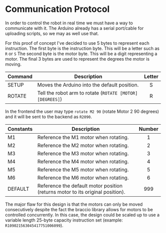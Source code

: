 # Communication Protocol
In order to control the robot in real time we must have a way to communicate with it.
The Arduino already has a serial port/cable for uploading scripts, so we may as well use that.

For this proof of concept I've decided to use 5 bytes to represent each instruction.
The first byte is the instruction byte. This will be a letter such as `R` or `S`
The second byte is the motor byte. This will be a digit representing a motor.
The final 3 bytes are used to represent the degrees the motor is moving.

| Command        | Description                                               | Letter |
|----------------|-----------------------------------------------------------|:------:|
| SETUP          | Moves the Arduino into the default position.              |   S    |
| ROTATE         | Tell the robot arm to rotate (`ROTATE [MOTOR] [DEGREES]`) |   R    |

In the frontend the user may type `rotate M2 90` (rotate Motor 2 90 degrees) and it will be sent to the backend as `R2090`.

| Constants | Description                                                                    | Number |
|-----------|--------------------------------------------------------------------------------|:------:|
| M1        | Reference the M1 motor when rotating.                                          |   1    |
| M2        | Reference the M2 motor when rotating.                                          |   2    |
| M3        | Reference the M3 motor when rotating.                                          |   3    |
| M4        | Reference the M4 motor when rotating.                                          |   4    |
| M5        | Reference the M5 motor when rotating.                                          |   5    |
| M6        | Reference the M6 motor when rotating.                                          |   6    |
| DEFAULT   | Reference the default motor position (returns motor to its original position). |  999   |

The major flaw for this design is that the motors can only be moved consecutively despite the fact the braccio library allows for motors to be controlled concurrently.
In this case, the design could be scaled up to use a variable length 25-byte capacity instruction set (example: `R109021563045417751006099`).
